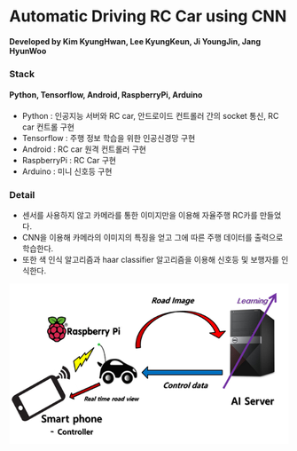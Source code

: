 Automatic Driving RC Car using CNN
==================================

#### Developed by Kim KyungHwan, Lee KyungKeun, Ji YoungJin, Jang HyunWoo

### Stack
#### Python, Tensorflow, Android, RaspberryPi, Arduino
* Python : 인공지능 서버와 RC car, 안드로이드 컨트롤러 간의 socket 통신, RC car 컨트롤 구현
* Tensorflow : 주행 정보 학습을 위한 인공신경망 구현
* Android : RC car 원격 컨트롤러 구현
* RaspberryPi : RC Car 구현
* Arduino : 미니 신호등 구현

### Detail
* 센서를 사용하지 않고 카메라를 통한 이미지만을 이용해 자율주행 RC카를 만들었다.
* CNN을 이용해 카메라의 이미지의 특징을 얻고 그에 따른 주행 데이터를 출력으로 학습한다.
* 또한 색 인식 알고리즘과 haar classifier 알고리즘을 이용해 신호등 및 보행자를 인식한다.

![overview](./img/overview.png)
